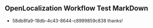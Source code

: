 ## OpenLocalization Workflow Test MarkDown
* 58db8fa9-18db-4c43-8644-c8999859c838 thanks!

<!--HONumber=Jul16_HO2-->


